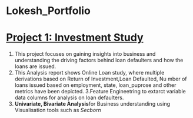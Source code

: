 # Lokesh_Portfolio

# [Project 1: Investment Study](https://github.com/Lokeshrathi/Investment-Study-)

1. This project focuses on gaining insights into business and understanding the driving factors behind loan defaulters and how the loans are issued.
2. This Analysis report shows Online Loan study, where multiple derivations based on Return of Investment,Loan Defaulted, Nu mber of loans issued based on employment, state, loan_puprose and other metrics have been depicted.
3.Feature Engineetring to extarct variable data columns for analysis on loan defaulters.
4. **Univariate, Bivariate Analysis**for Business understanding using Visualisation tools such as *Secborn*
